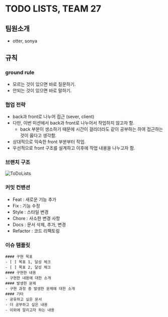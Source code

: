 # TODO LISTS, TEAM 27

## 팀원소개

- otter, sonya

## 규칙

### ground rule

- 모르는 것이 있으면 바로 질문하기.
- 안되는 것이 있으면 바로 말하기.

### 협업 전략

- back과 front로 나누어 접근 (sever, client)
- 다만, 이번 미션에서 back과 front로 나누어서 작업하지 않고자 함.
  - back 부분이 생소하기 때문에 시간이 걸리더라도 같이 공부하는 하여 접근하는 것이 옳다고 생각함.
- 상대적으로 익숙한 front 부분부터 작업.
- 우선적으로 front 구조를 설계하고 이후에 작업 내용을 나누고자 함.

### 브랜치 구조

![ToDoLists](https://user-images.githubusercontent.com/87624756/161501899-5a52eabe-c8fd-4a2b-a6f5-818566b47353.jpg)

### 커밋 컨밴션

- Feat : 새로운 기능 추가
- Fix : 기능 수정
- Style : 스타일 변경
- Chore : 사소한 변경 사항
- Docs : 문서 삭제, 추가, 변경
- Refactor : 코드 리팩토링

### 이슈 템플릿

```
#### 구현 목표
- [ ] 목표 1, 달성 체크
- [ ] 목표 2, 달성 체크
#### 구현한 내용
- 구현한 내용에 대한 소개
#### 발생한 문제
- 구현 과정 중 발생한 문제에 대한 소개
#### 기타
- 공유하고 싶은 문서
- 더 공부하고 싶은 내용
- 이외에 알리고자 하는 내용
```
